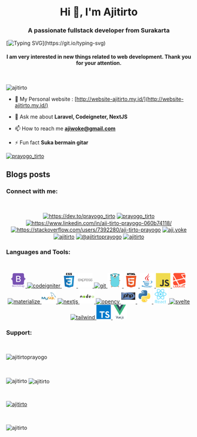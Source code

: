 




<h1 align="center">Hi 👋, I'm Ajitirto</h1>
<h3 align="center">A passionate fullstack developer from Surakarta</h3>

[![Typing SVG](https://readme-typing-svg.herokuapp.com?font=Roboto+Mono&duration=2000&color=3522F7&lines=Taman+Bermain+%40ajitirto;hore+.+.+.+hore+.+.+.+hore+.+.+.)](https://git.io/typing-svg)

<h4 align="center">I am very interested in new things related to web development.
Thank you for your attention.</h4>
<br/>


<p align="left"> <img src="https://komarev.com/ghpvc/?username=ajitirto&label=Profile%20views&color=0e75b6&style=flat" alt="ajitirto" /> </p>

- 📝 My Personal website : [http://website-ajitirto.my.id/](http://website-ajitirto.my.id/)

- 💬 Ask me about **Laravel, Codeigneter, NextJS**

- 📫 How to reach me **ajiwoke@gmail.com**

- ⚡ Fun fact **Suka bermain gitar**



<p align="left"> <a href="https://twitter.com/prayogo_tirto" target="blank"><img src="https://img.shields.io/twitter/follow/prayogo_tirto?logo=twitter&style=for-the-badge" alt="prayogo_tirto" /></a> </p>


## Blogs posts
<!-- BLOG-POST-LIST:START -->
<!-- BLOG-POST-LIST:END -->

<h3 align="left">Connect with me:</h3><br/>

<p align="center">
<a href="https://dev.to/https://dev.to/prayogo_tirto" target="blank"><img align="center" src="https://raw.githubusercontent.com/rahuldkjain/github-profile-readme-generator/master/src/images/icons/Social/devto.svg" alt="https://dev.to/prayogo_tirto" height="30" width="40" /></a>
<a href="https://twitter.com/prayogo_tirto" target="blank"><img align="center" src="https://raw.githubusercontent.com/rahuldkjain/github-profile-readme-generator/master/src/images/icons/Social/twitter.svg" alt="prayogo_tirto" height="30" width="40" /></a>
<a href="https://linkedin.com/in/https://www.linkedin.com/in/aji-tirto-prayogo-060b74118/" target="blank"><img align="center" src="https://raw.githubusercontent.com/rahuldkjain/github-profile-readme-generator/master/src/images/icons/Social/linked-in-alt.svg" alt="https://www.linkedin.com/in/aji-tirto-prayogo-060b74118/" height="30" width="40" /></a>
<a href="https://stackoverflow.com/users/https://stackoverflow.com/users/7392280/aji-tirto-prayogo" target="blank"><img align="center" src="https://raw.githubusercontent.com/rahuldkjain/github-profile-readme-generator/master/src/images/icons/Social/stack-overflow.svg" alt="https://stackoverflow.com/users/7392280/aji-tirto-prayogo" height="30" width="40" /></a>
<a href="https://fb.com/aji.yoke" target="blank"><img align="center" src="https://raw.githubusercontent.com/rahuldkjain/github-profile-readme-generator/master/src/images/icons/Social/facebook.svg" alt="aji.yoke" height="30" width="40" /></a>
<a href="https://dribbble.com/ajitirto" target="blank"><img align="center" src="https://raw.githubusercontent.com/rahuldkjain/github-profile-readme-generator/master/src/images/icons/Social/dribbble.svg" alt="ajitirto" height="30" width="40" /></a>
<a href="https://medium.com/@ajitirtoprayogo" target="blank"><img align="center" src="https://raw.githubusercontent.com/rahuldkjain/github-profile-readme-generator/master/src/images/icons/Social/medium.svg" alt="@ajitirtoprayogo" height="30" width="40" /></a>
<a href="/ajitirto" target="blank"><img align="center" src="https://raw.githubusercontent.com/rahuldkjain/github-profile-readme-generator/master/src/images/icons/Social/rss.svg" alt="ajitirto" height="30" width="40" /></a>
</p>

<h3 align="left">Languages and Tools:</h3> <br/>

<p align="center"> <a href="https://getbootstrap.com" target="_blank" rel="noreferrer"> <img src="https://raw.githubusercontent.com/devicons/devicon/master/icons/bootstrap/bootstrap-plain-wordmark.svg" alt="bootstrap" width="40" height="40"/> </a> <a href="https://codeigniter.com" target="_blank" rel="noreferrer"> <img src="https://cdn.worldvectorlogo.com/logos/codeigniter.svg" alt="codeigniter" width="40" height="40"/> </a> <a href="https://www.w3schools.com/css/" target="_blank" rel="noreferrer"> <img src="https://raw.githubusercontent.com/devicons/devicon/master/icons/css3/css3-original-wordmark.svg" alt="css3" width="40" height="40"/> </a> <a href="https://expressjs.com" target="_blank" rel="noreferrer"> <img src="https://raw.githubusercontent.com/devicons/devicon/master/icons/express/express-original-wordmark.svg" alt="express" width="40" height="40"/> </a> <a href="https://git-scm.com/" target="_blank" rel="noreferrer"> <img src="https://www.vectorlogo.zone/logos/git-scm/git-scm-icon.svg" alt="git" width="40" height="40"/> </a> <a href="https://golang.org" target="_blank" rel="noreferrer"> <img src="https://raw.githubusercontent.com/devicons/devicon/master/icons/go/go-original.svg" alt="go" width="40" height="40"/> </a> <a href="https://www.w3.org/html/" target="_blank" rel="noreferrer"> <img src="https://raw.githubusercontent.com/devicons/devicon/master/icons/html5/html5-original-wordmark.svg" alt="html5" width="40" height="40"/> </a> <a href="https://www.java.com" target="_blank" rel="noreferrer"> <img src="https://raw.githubusercontent.com/devicons/devicon/master/icons/java/java-original.svg" alt="java" width="40" height="40"/> </a> <a href="https://developer.mozilla.org/en-US/docs/Web/JavaScript" target="_blank" rel="noreferrer"> <img src="https://raw.githubusercontent.com/devicons/devicon/master/icons/javascript/javascript-original.svg" alt="javascript" width="40" height="40"/> </a> <a href="https://laravel.com/" target="_blank" rel="noreferrer"> <img src="https://raw.githubusercontent.com/devicons/devicon/master/icons/laravel/laravel-plain-wordmark.svg" alt="laravel" width="40" height="40"/> </a> <a href="https://materializecss.com/" target="_blank" rel="noreferrer"> <img src="https://raw.githubusercontent.com/prplx/svg-logos/5585531d45d294869c4eaab4d7cf2e9c167710a9/svg/materialize.svg" alt="materialize" width="40" height="40"/> </a> <a href="https://www.mysql.com/" target="_blank" rel="noreferrer"> <img src="https://raw.githubusercontent.com/devicons/devicon/master/icons/mysql/mysql-original-wordmark.svg" alt="mysql" width="40" height="40"/> </a> <a href="https://nextjs.org/" target="_blank" rel="noreferrer"> <img src="https://cdn.worldvectorlogo.com/logos/nextjs-2.svg" alt="nextjs" width="40" height="40"/> </a> <a href="https://nodejs.org" target="_blank" rel="noreferrer"> <img src="https://raw.githubusercontent.com/devicons/devicon/master/icons/nodejs/nodejs-original-wordmark.svg" alt="nodejs" width="40" height="40"/> </a> <a href="https://opencv.org/" target="_blank" rel="noreferrer"> <img src="https://www.vectorlogo.zone/logos/opencv/opencv-icon.svg" alt="opencv" width="40" height="40"/> </a> <a href="https://www.php.net" target="_blank" rel="noreferrer"> <img src="https://raw.githubusercontent.com/devicons/devicon/master/icons/php/php-original.svg" alt="php" width="40" height="40"/> </a> <a href="https://www.python.org" target="_blank" rel="noreferrer"> <img src="https://raw.githubusercontent.com/devicons/devicon/master/icons/python/python-original.svg" alt="python" width="40" height="40"/> </a> <a href="https://reactjs.org/" target="_blank" rel="noreferrer"> <img src="https://raw.githubusercontent.com/devicons/devicon/master/icons/react/react-original-wordmark.svg" alt="react" width="40" height="40"/> </a> <a href="https://svelte.dev" target="_blank" rel="noreferrer"> <img src="https://upload.wikimedia.org/wikipedia/commons/1/1b/Svelte_Logo.svg" alt="svelte" width="40" height="40"/> </a> <a href="https://tailwindcss.com/" target="_blank" rel="noreferrer"> <img src="https://www.vectorlogo.zone/logos/tailwindcss/tailwindcss-icon.svg" alt="tailwind" width="40" height="40"/> </a> <a href="https://www.typescriptlang.org/" target="_blank" rel="noreferrer"> <img src="https://raw.githubusercontent.com/devicons/devicon/master/icons/typescript/typescript-original.svg" alt="typescript" width="40" height="40"/> </a> <a href="https://vuejs.org/" target="_blank" rel="noreferrer"> <img src="https://raw.githubusercontent.com/devicons/devicon/master/icons/vuejs/vuejs-original-wordmark.svg" alt="vuejs" width="40" height="40"/> </a> </p>

<h3 align="left">Support:</h3><br/>
<p><a href="https://www.buymeacoffee.com/ajitirtoprayogo"> <img align="left" src="https://cdn.buymeacoffee.com/buttons/v2/default-yellow.png" height="50" width="210" alt="ajitirtoprayogo" /></a></p><br><br><br>

<p><img align="left" src="https://github-readme-stats.vercel.app/api/top-langs?username=ajitirto&show_icons=true&locale=en&layout=compact" alt="ajitirto" /></p>

<p>&nbsp;<img align="center" src="https://github-readme-stats.vercel.app/api?username=ajitirto&show_icons=true&locale=en" alt="ajitirto" /></p>
<br/>

<p align="left"> <a href="https://github.com/ryo-ma/github-profile-trophy"><img src="https://github-profile-trophy.vercel.app/?username=ajitirto" alt="ajitirto" /></a> </p>
<br/>
<p><img align="center" src="https://github-readme-streak-stats.herokuapp.com/?user=ajitirto&" alt="ajitirto" /></p>
